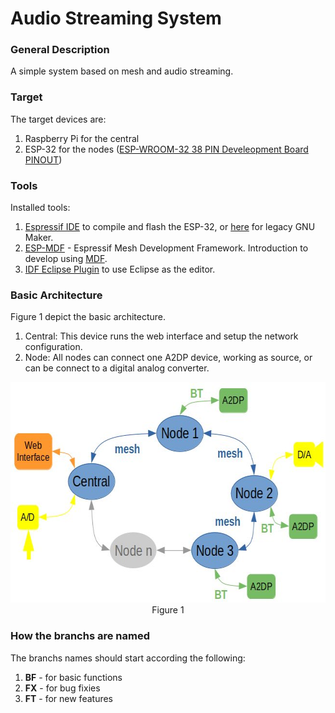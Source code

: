 # Audio Streaming System
### General Description
A simple system based on mesh and audio streaming.
### Target
The target devices are:
1. Raspberry Pi for the central
1. ESP-32 for the nodes ([ESP-WROOM-32 38 PIN Develeopment Board PINOUT](https://www.studiopieters.nl/esp32-pinout/))
### Tools
Installed tools:
1. [Espressif IDE](https://docs.espressif.com/projects/esp-idf/en/v4.1/get-started/index.html) to compile and flash the ESP-32, or [here](https://docs.espressif.com/projects/esp-idf/en/latest/esp32/get-started-legacy/eclipse-setup.html) for legacy GNU Maker.
1. [ESP-MDF](https://github.com/espressif/esp-mdf) - Espressif Mesh Development Framework. Introduction to develop using [MDF](https://docs.espressif.com/projects/esp-mdf/en/latest/get-started/index.html).
1. [IDF Eclipse Plugin](https://github.com/espressif/idf-eclipse-plugin/blob/master/README.md#Prerequisites) to use Eclipse as the editor.
### Basic Architecture
Figure 1 depict the basic architecture.
1. Central: This device runs the web interface and setup the network configuration.
1. Node: All nodes can connect one A2DP device, working as source, or can be connect to a digital analog converter.
<html>
<p align="center"><img src="Doc/BasicArchitecture.jpg" height="353px" width="560px" /></br>
<span>Figure 1</span>
</p>
</html>  


### How the branchs are named
The branchs names should start according the following:  
1. **BF** - for basic functions
1. **FX** - for bug fixies
1. **FT** - for new features

